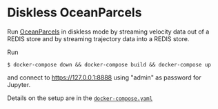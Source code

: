 # Diskless OceanParcels

Run [OceanParcels](https://oceanparcels.org) in diskless mode by streaming velocity data out of a REDIS store and by streaming trajectory data into a REDIS store.

Run
```shell
$ docker-compose down && docker-compose build && docker-compose up
```
and connect to https://127.0.0.1:8888 using "admin" as password for Jupyter.

Details on the setup are in the [`docker-compose.yaml`](docker-compose.yaml)